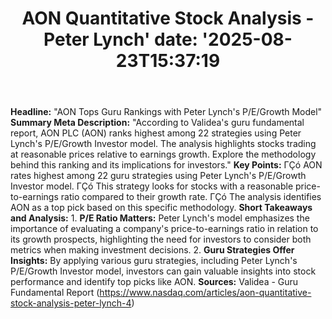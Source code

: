 ﻿---
title: "AON Quantitative Stock Analysis - Peter Lynch'
date: '2025-08-23T15:37:19"
category: "Markets"
summary: ""
slug: "aon quantitative stock analysis  peter lynch"
source_urls:
  - "https://www.nasdaq.com/articles/aon-quantitative-stock-analysis-peter-lynch-4"
seo:
  title: "AON Quantitative Stock Analysis - Peter Lynch | Hash n Hedge'
  description: '"
  keywords: ["news", "markets", "brief"]
---
**Headline:**  "AON Tops Guru Rankings with Peter Lynch's P/E/Growth Model"  **Summary Meta Description:** "According to Validea's guru fundamental report, AON PLC (AON) ranks highest among 22 strategies using Peter Lynch's P/E/Growth Investor model. The analysis highlights stocks trading at reasonable prices relative to earnings growth. Explore the methodology behind this ranking and its implications for investors."  **Key Points:**  ΓÇó AON rates highest among 22 guru strategies using Peter Lynch's P/E/Growth Investor model. ΓÇó This strategy looks for stocks with a reasonable price-to-earnings ratio compared to their growth rate. ΓÇó The analysis identifies AON as a top pick based on this specific methodology.  **Short Takeaways and Analysis:**  1. **P/E Ratio Matters:** Peter Lynch's model emphasizes the importance of evaluating a company's price-to-earnings ratio in relation to its growth prospects, highlighting the need for investors to consider both metrics when making investment decisions. 2. **Guru Strategies Offer Insights:** By applying various guru strategies, including Peter Lynch's P/E/Growth Investor model, investors can gain valuable insights into stock performance and identify top picks like AON.  **Sources:** Validea - Guru Fundamental Report (https://www.nasdaq.com/articles/aon-quantitative-stock-analysis-peter-lynch-4) 
